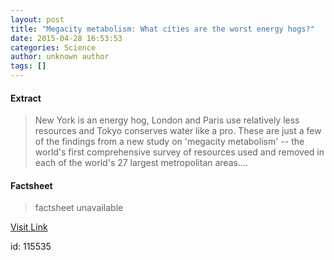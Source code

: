 ```yaml
---
layout: post
title: "Megacity metabolism: What cities are the worst energy hogs?"
date: 2015-04-28 16:53:53
categories: Science
author: unknown author
tags: []
---
```



#### Extract
>New York is an energy hog, London and Paris use relatively less resources and Tokyo conserves water like a pro. These are just a few of the findings from a new study on 'megacity metabolism' -- the world's first comprehensive survey of resources used and removed in each of the world's 27 largest metropolitan areas....

#### Factsheet
>factsheet unavailable

[Visit Link](http://feeds.sciencedaily.com/~r/sciencedaily/~3/FfMSQpOgbXE/150428125353.htm)

id:  115535


